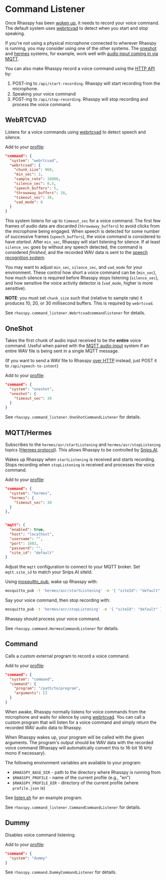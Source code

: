 # Command Listener

Once Rhasspy has been [woken up](wake-word.md), it needs to record your voice command.
The default system uses [webrtcvad](#webrtcvad) to detect when you start and stop speaking.

If you're not using a physical microphone connected to wherever Rhasspy is running, you may consider using one of the other systems. The [oneshot](#oneshot) and [hermes](#mqtthermes) systems, for example, work well with [audio input coming in via MQTT](audio-input.md#mqtthermes).

You can also make Rhasspy record a voice command using the [HTTP API](usage.md#http-api) by:

1. POST-ing to `/api/start-recording`. Rhasspy will start recording from the microphone.
2. Speaking your voice command
3. POST-ing to `/api/stop-recording`. Rhasspy will stop recording and process the voice command.

## WebRTCVAD

Listens for a voice commands using [webrtcvad](https://github.com/wiseman/py-webrtcvad) to detect speech and silence.

Add to your [profile](profiles.md):

```json
"command": {
  "system": "webrtcvad",
  "webrtcvad": {
    "chunk_size": 960,
    "min_sec": 2,
    "sample_rate": 16000,
    "silence_sec": 0.5,
    "speech_buffers": 5,
    "throwaway_buffers": 10,
    "timeout_sec": 30,
    "vad_mode": 0
  }
}
```

This system listens for up to `timeout_sec` for a voice command. The first few frames of audio data are discarded (`throwaway_buffers`) to avoid clicks from the microphone being engaged. When speech is detected for some number of successive frames (`speech_buffers`), the voice command is considered to have *started*. After `min_sec`, Rhasspy will start listening for silence. If at least `silence_sec` goes by without any speech detected, the command is considered *finished*, and the recorded WAV data is sent to the [speech recognition system](speech-to-text.md).

You may want to adjust `min_sec`, `silence_sec`, and `vad_mode` for your environment.
These control how short a voice command can be (`min_sec`), how much silence is required before Rhasspy stops listening (`silence_sec`), and how sensitive the voice activity detector is (`vad_mode`, higher is more sensitive).

**NOTE**: you must set `chunk_size` such that (relative to sample rate) it produces 10, 20, or 30 millisecond buffers. This is required by `webrtcvad`.

See `rhasspy.command_listener.Webrtcvadcommandlistener` for details.

## OneShot

Takes the first chunk of audio input received to be the **entire** voice command.
Useful when paired with the [MQTT audio input](audio-input.md#mqtthermes) system if an entire WAV file is being sent in a single MQTT message.

(If you want to send a WAV file to Rhasspy [over HTTP](usage.md#http-api) instead, just POST it to `/api/speech-to-intent`)

Add to your [profile](profiles.md):

```json
"command": {
  "system": "oneshot",
  "oneshot": {
    "timeout_sec": 30
  }
}
```

See `rhasspy.command_listener.OneShotCommandListener` for details.

## MQTT/Hermes

Subscribes to the `hermes/asr/startListening` and `hermes/asr/stopListening` topics ([Hermes protocol](https://docs.snips.ai/ressources/hermes-protocol)).
This allows Rhasspy to be controlled by [Snips.AI](https://snips.ai/).

Wakes up Rhasspy when `startListening` is received and starts recording. Stops recording when `stopListening` is received and processes the voice command.

Add to your [profile](profiles.md):

```json
"command": {
  "system": "hermes",
  "hermes": {
    "timeout_sec": 30
  }
},


"mqtt": {
  "enabled": true,
  "host": "localhost",
  "username": "",
  "port": 1883,
  "password": "",
  "site_id": "default"
}
```

Adjust the `mqtt` configuration to connect to your MQTT broker.
Set `mqtt.site_id` to match your Snips.AI siteId.

Using [mosquitto_pub](https://mosquitto.org/man/mosquitto_pub-1.html), wake up Rhasspy with:

```bash
mosquitto_pub -t 'hermes/asr/startListening' -m '{ "siteId": "default" }'
```

Say your voice command, then stop recording with:

```bash
mosquitto_pub -t 'hermes/asr/stopListening' -m '{ "siteId": "default" }'
```

Rhasspy should process your voice command.

See `rhasspy.command.HermesCommandListener` for details.

## Command

Calls a custom external program to record a voice command.

Add to your [profile](profiles.md):

```json
"command": {
  "system": "command",
  "command": {
    "program": "/path/to/program",
    "arguments": []
  }
}
```

When awake, Rhasspy normally listens for voice commands from the microphone and waits for silence by using [webrtcvad](https://github.com/wiseman/py-webrtcvad). You can call a custom program that will listen for a voice command and simply return the recorded WAV audio data to Rhasspy.

When Rhasspy wakes up, your program will be called with the given arguments. The program's output should be WAV data with the recorded voice command (Rhasspy will automatically convert this to 16-bit 16 kHz mono if necessary).

The following environment variables are available to your program:

* `$RHASSPY_BASE_DIR` - path to the directory where Rhasspy is running from
* `$RHASSPY_PROFILE` - name of the current profile (e.g., "en")
* `$RHASSPY_PROFILE_DIR` - directory of the current profile (where `profile.json` is)

See [listen.sh](https://github.com/synesthesiam/rhasspy/blob/master/bin/mock-commands/listen.sh) for an example program.

See `rhasspy.command_listener.CommandCommandListener` for details.

## Dummy

Disables voice command listening.

Add to your [profile](profiles.md):

```json
"command": {
  "system": "dummy"
}
```

See `rhasspy.command.DummyCommandListener` for details.
